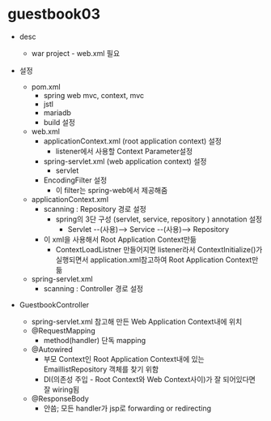 # guestbook03

* desc
	* war project - web.xml 필요
	
* 설정
	* pom.xml
		* spring web mvc, context, mvc
		* jstl
		* mariadb
		* build 설정
	* web.xml
		* applicationContext.xml (root application context) 설정
			* listener에서 사용할 Context Parameter설정
		* spring-servlet.xml (web application context) 설정
			* servlet
		* EncodingFilter 설정
			* 이 filter는 spring-web에서 제공해줌
	* applicationContext.xml
		* scanning : Repository 경로 설정
			* spring의 3단 구성 (servlet, service, repository ) annotation 설정
				* Servlet --(사용)--> Service --(사용)--> Repository
		* 이 xml을 사용해서 Root Application Context만듦
			* ContextLoadListner 만들어지면 listener라서 ContextInitialize()가 실행되면서 application.xml참고하여 Root Application Context만듦
	* spring-servlet.xml
		* scanning : Controller 경로 설정		
		
* GuestbookController
	
	* spring-servlet.xml 참고해 만든 Web Application Context내에 위치
	* @RequestMapping 
		* method(handler) 단독 mapping
	* @Autowired 
		* 부모 Context인 Root Application Context내에 있는 EmaillistRepository 객체를 찾기 위함
		* DI(의존성 주입 - Root Context와 Web Context사이)가 잘 되어있다면 잘 wiring됨
	* @ResponseBody 
		* 안씀; 모든 handler가 jsp로 forwarding or redirecting
 		
	